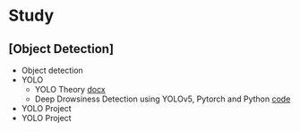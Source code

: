 # Study

## [Object Detection]
 * Object detection
 * YOLO
   * YOLO Theory [docx]()
   * Deep Drowsiness Detection using YOLOv5, Pytorch and Python [code]()
 * YOLO Project
 * YOLO Project
